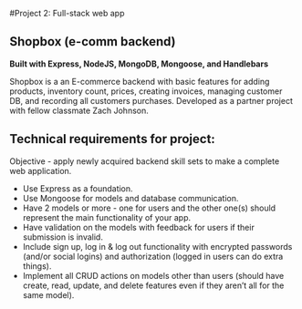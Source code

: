 #Project 2: Full-stack web app  

## Shopbox (e-comm backend)

**Built with Express, NodeJS, MongoDB, Mongoose, and Handlebars**

Shopbox is a an E-commerce backend with basic features for adding products, inventory count, prices, creating invoices, managing customer DB, and recording all customers purchases. Developed as a partner project with fellow classmate Zach Johnson.


## Technical requirements for project:  

Objective - apply newly acquired backend skill sets to make a complete web application.

* Use Express as a foundation.
* Use Mongoose for models and database communication.
* Have 2 models or more - one for users and the other one(s) should represent the main functionality of your app.
* Have validation on the models with feedback for users if their submission is invalid.
* Include sign up, log in & log out functionality with encrypted passwords (and/or social logins) and authorization (logged in users can do extra things).
* Implement all CRUD actions on models other than users (should have create, read, update, and delete features even if they aren’t all for the same model).
